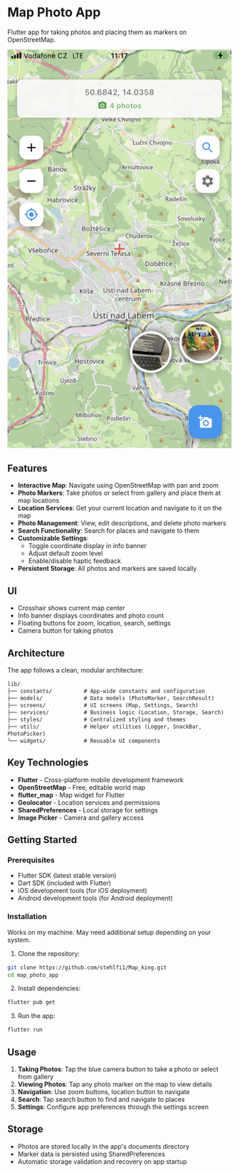 # Map Photo App

Flutter app for taking photos and placing them as markers on OpenStreetMap.

![App Screenshot](app_screenshot.png)

## Features

- **Interactive Map**: Navigate using OpenStreetMap with pan and zoom
- **Photo Markers**: Take photos or select from gallery and place them at map locations
- **Location Services**: Get your current location and navigate to it on the map
- **Photo Management**: View, edit descriptions, and delete photo markers
- **Search Functionality**: Search for places and navigate to them
- **Customizable Settings**: 
  - Toggle coordinate display in info banner
  - Adjust default zoom level
  - Enable/disable haptic feedback
- **Persistent Storage**: All photos and markers are saved locally

## UI

- Crosshair shows current map center
- Info banner displays coordinates and photo count
- Floating buttons for zoom, location, search, settings
- Camera button for taking photos

## Architecture

The app follows a clean, modular architecture:

```
lib/
├── constants/          # App-wide constants and configuration
├── models/             # Data models (PhotoMarker, SearchResult)
├── screens/            # UI screens (Map, Settings, Search)
├── services/           # Business logic (Location, Storage, Search)
├── styles/             # Centralized styling and themes
├── utils/              # Helper utilities (Logger, SnackBar, PhotoPicker)
└── widgets/            # Reusable UI components
```

## Key Technologies

- **Flutter** - Cross-platform mobile development framework
- **OpenStreetMap** - Free, editable world map
- **flutter_map** - Map widget for Flutter
- **Geolocator** - Location services and permissions
- **SharedPreferences** - Local storage for settings
- **Image Picker** - Camera and gallery access

## Getting Started

### Prerequisites

- Flutter SDK (latest stable version)
- Dart SDK (included with Flutter)
- iOS development tools (for iOS deployment)
- Android development tools (for Android deployment)

### Installation

Works on my machine. May need additional setup depending on your system.

1. Clone the repository:
```bash
git clone https://github.com/stehlfi1/Map_king.git
cd map_photo_app
```

2. Install dependencies:
```bash
flutter pub get
```

3. Run the app:
```bash
flutter run
```

## Usage

1. **Taking Photos**: Tap the blue camera button to take a photo or select from gallery
2. **Viewing Photos**: Tap any photo marker on the map to view details
3. **Navigation**: Use zoom buttons, location button to navigate
4. **Search**: Tap search button to find and navigate to places
5. **Settings**: Configure app preferences through the settings screen


## Storage

- Photos are stored locally in the app's documents directory
- Marker data is persisted using SharedPreferences
- Automatic storage validation and recovery on app startup

